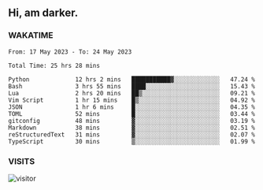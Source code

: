## Hi, am darker.

### WAKATIME

<!--START_SECTION:waka-->

```text
From: 17 May 2023 - To: 24 May 2023

Total Time: 25 hrs 28 mins

Python             12 hrs 2 mins   ███████████▓░░░░░░░░░░░░░   47.24 %
Bash               3 hrs 55 mins   ████░░░░░░░░░░░░░░░░░░░░░   15.43 %
Lua                2 hrs 20 mins   ██▒░░░░░░░░░░░░░░░░░░░░░░   09.21 %
Vim Script         1 hr 15 mins    █▒░░░░░░░░░░░░░░░░░░░░░░░   04.92 %
JSON               1 hr 6 mins     █░░░░░░░░░░░░░░░░░░░░░░░░   04.35 %
TOML               52 mins         █░░░░░░░░░░░░░░░░░░░░░░░░   03.44 %
gitconfig          48 mins         ▓░░░░░░░░░░░░░░░░░░░░░░░░   03.19 %
Markdown           38 mins         ▓░░░░░░░░░░░░░░░░░░░░░░░░   02.51 %
reStructuredText   31 mins         ▓░░░░░░░░░░░░░░░░░░░░░░░░   02.07 %
TypeScript         30 mins         ▒░░░░░░░░░░░░░░░░░░░░░░░░   01.99 %
```

<!--END_SECTION:waka-->

### VISITS
<!-- i should probably build this when i will have some time -->
![visitor](https://profile-counter.glitch.me/sanix-darker/count.svg)
